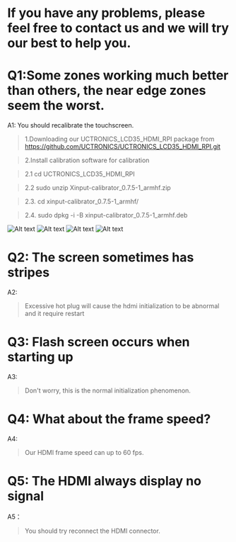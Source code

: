 # If you have any problems, please feel free to contact us and we will try our best to help you.

# Q1:Some zones working much better than others, the near edge zones seem the worst.

A1: 
You should recalibrate the touchscreen. 

> 1.Downloading our UCTRONICS_LCD35_HDMI_RPI package from https://github.com/UCTRONICS/UCTRONICS_LCD35_HDMI_RPI.git

> 2.Install calibration software for calibration

  > 2.1 cd UCTRONICS_LCD35_HDMI_RPI
  
  > 2.2 sudo unzip Xinput-calibrator_0.7.5-1_armhf.zip
  
  > 2.3. cd xinput-calibrator_0.7.5-1_armhf/
  
  > 2.4. sudo dpkg -i -B xinput-calibrator_0.7.5-1_armhf.deb
  
  ![Alt text](https://github.com/UCTRONICS/UCTRONICS_LCD35_HDMI_RPI/blob/master/image/1.jpeg)
  ![Alt text](https://github.com/UCTRONICS/UCTRONICS_LCD35_HDMI_RPI/blob/master/image/2.jpeg)
  ![Alt text](https://github.com/UCTRONICS/UCTRONICS_LCD35_HDMI_RPI/blob/master/image/3.jpeg)
  ![Alt text](https://github.com/UCTRONICS/UCTRONICS_LCD35_HDMI_RPI/blob/master/image/4.jpeg)
  
 # Q2: The screen sometimes has stripes
 
 A2:
 
 > Excessive hot plug will cause the hdmi initialization to be abnormal and it require restart
 
 # Q3: Flash screen occurs when starting up
 
 A3:
 
 > Don't worry, this is the normal initialization phenomenon.
 
 # Q4: What about the frame speed?
 
 A4:
 
 > Our HDMI frame speed can up to 60 fps.
 
 # Q5: The HDMI always display no signal 
 
 A5：
 
 > You should try reconnect the HDMI connector.
 
 
 
 
 
 
 
